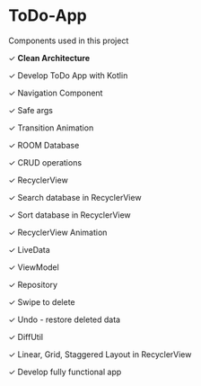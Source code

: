 # ToDo-App

Components used in this project

✓ **Clean Architecture**

✓ Develop ToDo App with Kotlin

✓ Navigation Component

✓ Safe args

✓ Transition Animation

✓ ROOM Database

✓ CRUD operations

✓ RecyclerView

✓ Search database in RecyclerView

✓ Sort database in RecyclerView

✓ RecyclerView Animation

✓ LiveData

✓ ViewModel

✓ Repository

✓ Swipe to delete

✓ Undo - restore deleted data

✓ DiffUtil

✓ Linear, Grid, Staggered Layout in RecyclerView

✓ Develop fully functional app


